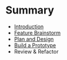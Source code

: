 # Summary

* [Introduction](README.md)
* [Feature Brainstorm](feature_brainstorm.md)
* [Plan and Design](plan_and_design.md)
* [Build a Prototype](build_a_prototype.md)
* Review & Refactor

